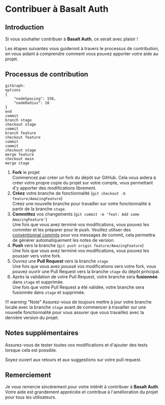 # **Contribuer à Basalt Auth**

## **Introduction**

Si vous souhaiter contribuer à **Basalt Auth**, ce serait avec plaisir !

Les étapes suivantes vous guideront à travers le processus de contribution, en vous aidant à comprendre comment vous pouvez apporter votre aide au projet.

## **Processus de contribution**

```mermaid
gitGraph:
options
{
    "nodeSpacing": 150,
    "nodeRadius": 10
}
end
commit
branch stage
checkout stage
commit
branch feature
checkout feature
commit
commit
checkout stage
merge feature
checkout main
merge stage
```

1. **Fork** le projet  
   Commencez par créer un fork du dépôt sur GitHub. Cela vous aidera à créer votre propre copie du projet sur votre compte, vous permettant d'y apporter des modifications librement.
2. **Créez** votre branche de fonctionnalité (`git checkout -b feature/AmazingFeature`)  
    Créez une nouvelle branche pour travailler sur votre fonctionnalité à partir de la branche `stage`.
3. **Committez** vos changements (`git commit -m 'feat: Add some AmazingFeature'`)  
    Une fois que vous avez terminé vos modifications, vous pouvez les commiter et les préparer pour le push.
    Veuillez utiliser des [conventionnal commits](https://www.conventionalcommits.org/en/v1.0.0/) pour vos messages de commit, cela permettra de générer automatiquement les notes de version.
4. **Push** vers la branche (`git push origin feature/AmazingFeature`)  
    Une fois que vous avez terminé vos modifications, vous pouvez les pousser vers votre fork.
5. Ouvrez une **Pull Request** vers la branche `stage`  
    Une fois que vous avez poussé vos modifications vers votre fork, vous pouvez ouvrir une Pull Request vers la branche `stage` du dépôt principal.
6. Après la validation de votre Pull Request, votre branche sera **fusionnée** dans `stage` et supprimée.  
    Une fois que votre Pull Request a été validée, votre branche sera fusionnée dans `stage` et supprimée.


!!! warning "Note"
    Assurez-vous de toujours mettre à jour votre branche locale avec la branche `stage` avant de commencer à travailler sur une nouvelle fonctionnalité pour vous assurer que vous travaillez avec la dernière version du projet.

## **Notes supplémentaires**

Assurez-vous de tester toutes vos modifications et d'ajouter des tests lorsque cela est possible.  

Soyez ouvert aux retours et aux suggestions sur votre pull request.

## **Remerciement**

Je vous remercie sincèrement pour votre intérêt à contribuer à **Basalt Auth**. Votre aide est grandement appréciée et contribue à l'amélioration du projet pour tous les utilisateurs.